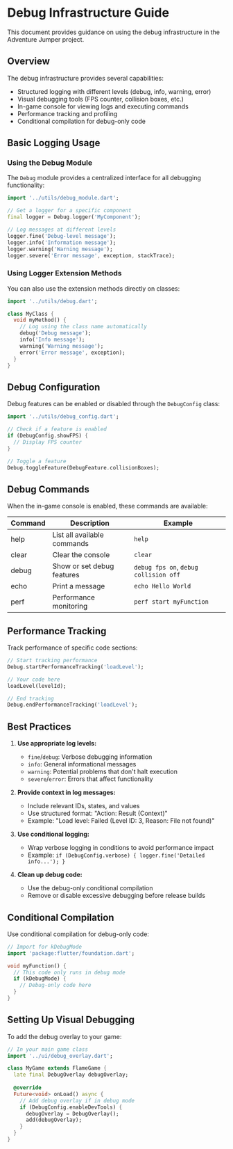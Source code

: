 # Debug Infrastructure Guide

This document provides guidance on using the debug infrastructure in the Adventure Jumper project.

## Overview

The debug infrastructure provides several capabilities:

- Structured logging with different levels (debug, info, warning, error)
- Visual debugging tools (FPS counter, collision boxes, etc.)
- In-game console for viewing logs and executing commands
- Performance tracking and profiling 
- Conditional compilation for debug-only code

## Basic Logging Usage

### Using the Debug Module

The `Debug` module provides a centralized interface for all debugging functionality:

```dart
import '../utils/debug_module.dart';

// Get a logger for a specific component
final logger = Debug.logger('MyComponent');

// Log messages at different levels
logger.fine('Debug-level message');
logger.info('Information message');
logger.warning('Warning message');
logger.severe('Error message', exception, stackTrace);
```

### Using Logger Extension Methods

You can also use the extension methods directly on classes:

```dart
import '../utils/debug.dart';

class MyClass {
  void myMethod() {
    // Log using the class name automatically
    debug('Debug message');
    info('Info message');
    warning('Warning message');
    error('Error message', exception);
  }
}
```

## Debug Configuration

Debug features can be enabled or disabled through the `DebugConfig` class:

```dart
import '../utils/debug_config.dart';

// Check if a feature is enabled
if (DebugConfig.showFPS) {
  // Display FPS counter
}

// Toggle a feature
Debug.toggleFeature(DebugFeature.collisionBoxes);
```

## Debug Commands

When the in-game console is enabled, these commands are available:

| Command | Description | Example |
|---------|-------------|---------|
| help | List all available commands | `help` |
| clear | Clear the console | `clear` |
| debug | Show or set debug features | `debug fps on`, `debug collision off` |
| echo | Print a message | `echo Hello World` |
| perf | Performance monitoring | `perf start myFunction` |

## Performance Tracking

Track performance of specific code sections:

```dart
// Start tracking performance
Debug.startPerformanceTracking('loadLevel');

// Your code here
loadLevel(levelId);

// End tracking
Debug.endPerformanceTracking('loadLevel');
```

## Best Practices

1. **Use appropriate log levels:**
   - `fine`/`debug`: Verbose debugging information
   - `info`: General informational messages
   - `warning`: Potential problems that don't halt execution
   - `severe`/`error`: Errors that affect functionality

2. **Provide context in log messages:**
   - Include relevant IDs, states, and values
   - Use structured format: "Action: Result (Context)"
   - Example: "Load level: Failed (Level ID: 3, Reason: File not found)"

3. **Use conditional logging:**
   - Wrap verbose logging in conditions to avoid performance impact
   - Example: `if (DebugConfig.verbose) { logger.fine('Detailed info...'); }`

4. **Clean up debug code:**
   - Use the debug-only conditional compilation
   - Remove or disable excessive debugging before release builds

## Conditional Compilation

Use conditional compilation for debug-only code:

```dart
// Import for kDebugMode
import 'package:flutter/foundation.dart';

void myFunction() {
  // This code only runs in debug mode
  if (kDebugMode) {
    // Debug-only code here
  }
}
```

## Setting Up Visual Debugging

To add the debug overlay to your game:

```dart
// In your main game class
import '../ui/debug_overlay.dart';

class MyGame extends FlameGame {
  late final DebugOverlay debugOverlay;
  
  @override
  Future<void> onLoad() async {
    // Add debug overlay if in debug mode
    if (DebugConfig.enableDevTools) {
      debugOverlay = DebugOverlay();
      add(debugOverlay);
    }
  }
}
```
